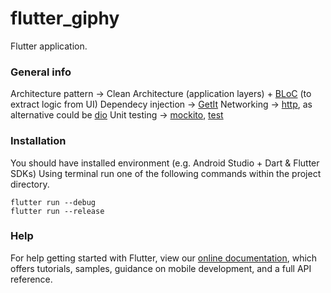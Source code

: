 # flutter_giphy
Flutter application.

### General info
Architecture pattern -> Clean Architecture (application layers) + [BLoC](https://pub.dev/packages/flutter_bloc) (to extract logic from UI) 
Dependecy injection -> [GetIt](https://pub.dev/packages/get_it)
Networking -> [http](https://pub.dev/packages/http), as alternative could be [dio](https://pub.dev/packages/dio)
Unit testing -> [mockito](https://pub.dev/packages/mockito), [test](https://pub.dev/packages/test)

### Installation
You should have installed environment (e.g. Android Studio + Dart & Flutter SDKs)
Using terminal run one of the following commands within the project directory.
```
flutter run --debug
flutter run --release
```
### Help
For help getting started with Flutter, view our
[online documentation](https://flutter.dev/docs), which offers tutorials,
samples, guidance on mobile development, and a full API reference.